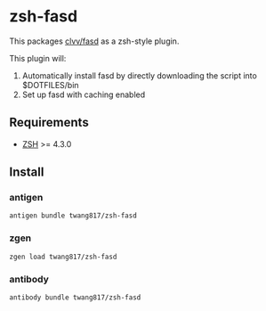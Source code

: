 # zsh-fasd

This packages [clvv/fasd][1] as a zsh-style plugin.

This plugin will:

1. Automatically install fasd by directly downloading the script into $DOTFILES/bin
2. Set up fasd with caching enabled

[1]: https://github.com/clvv/fasd
[2]: http://zsh.sourceforge.net/

## Requirements

* [ZSH][2] >= 4.3.0

## Install

### antigen

    antigen bundle twang817/zsh-fasd

### zgen

    zgen load twang817/zsh-fasd
    
### antibody

    antibody bundle twang817/zsh-fasd
    